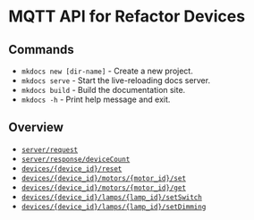 # MQTT API for Refactor Devices

## Commands

* `mkdocs new [dir-name]` - Create a new project.
* `mkdocs serve` - Start the live-reloading docs server.
* `mkdocs build` - Build the documentation site.
* `mkdocs -h` - Print help message and exit.

## Overview
* [`server/request`](server.md)           
* [`server/response/deviceCount`](server.md)           
* [`devices/{device_id}/reset`](devices.md)
* [`devices/{device_id}/motors/{motor_id}/set`](devices.md)      
* [`devices/{device_id}/motors/{motor_id}/get`](devices.md)       
* [`devices/{device_id}/lamps/{lamp_id}/setSwitch`](devices.md)  
* [`devices/{device_id}/lamps/{lamp_id}/setDimming`](devices.md)  

